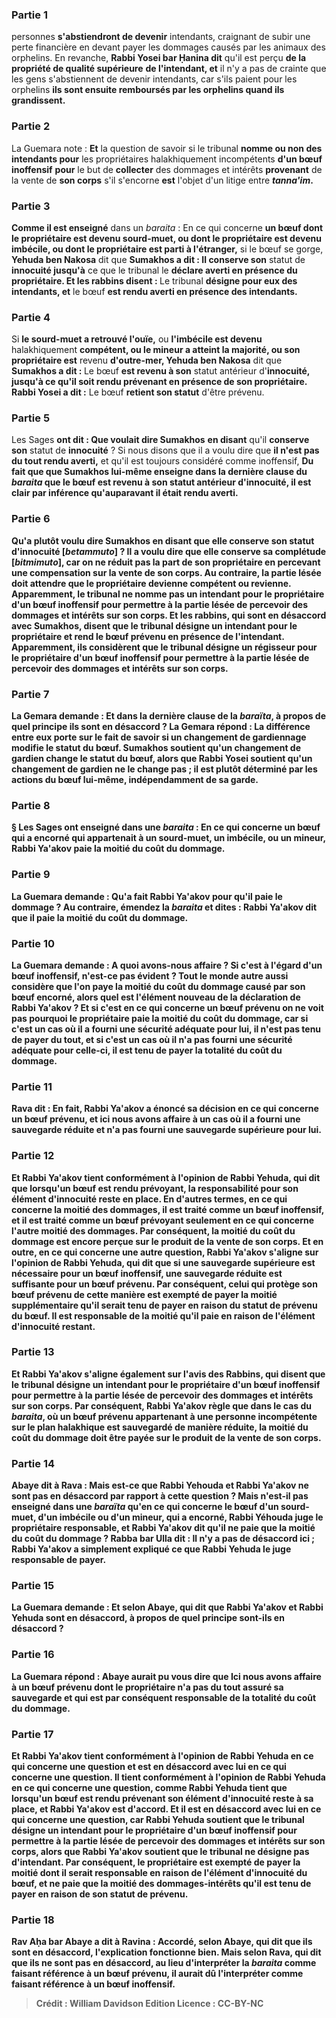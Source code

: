 
### Partie 1
personnes <b>s'abstiendront de devenir</b> intendants, craignant de subir une perte financière en devant payer les dommages causés par les animaux des orphelins. En revanche, <b>Rabbi Yosei bar Ḥanina dit</b> qu'il est perçu <b>de la propriété de qualité supérieure</b> <b>de l'intendant, et</b> il n'y a pas de crainte que les gens s'abstiennent de devenir intendants, car s'ils paient pour les orphelins <b>ils sont ensuite remboursés par les orphelins quand ils grandissent.</b>

### Partie 2
La Guemara note : <b>Et</b> la question de savoir si le tribunal <b>nomme ou non des intendants pour</b> les propriétaires halakhiquement incompétents <b>d'un bœuf inoffensif</b> <b>pour</b> le but de <b>collecter</b> des dommages et intérêts <b>provenant</b> de la vente de <b>son corps</b> s'il s'encorne <b>est</b> l'objet d'un litige entre <b><i>tanna'im</i>.</b>

### Partie 3
<b>Comme il est enseigné</b> dans un <i>baraita</i> : En ce qui concerne <b>un bœuf dont le propriétaire est devenu sourd-muet, ou dont le propriétaire est devenu imbécile, ou dont le propriétaire est parti à l'étranger,</b> si le bœuf se gorge, <b>Yehuda ben Nakosa</b> dit que <b>Sumakhos a dit : Il conserve son</b> statut de <b>innocuité jusqu'à</b> ce que le tribunal le <b>déclare averti en présence du propriétaire. Et les rabbins disent : </b> Le tribunal <b>désigne pour eux des intendants, et</b> le bœuf <b>est rendu averti en présence des intendants.</b>

### Partie 4
Si <b>le sourd-muet a retrouvé l'ouïe,</b> ou <b>l'imbécile est devenu</b> halakhiquement <b>compétent, ou le mineur a atteint la majorité, ou son propriétaire est</b> revenu <b>d'outre-mer, Yehuda ben Nakosa</b> dit que <b>Sumakhos a dit : </b> Le bœuf <b>est revenu à son</b> statut antérieur d'<b>innocuité, jusqu'à ce qu'il soit rendu prévenant en présence de son propriétaire. Rabbi Yosei a dit :</b> Le bœuf <b>retient son statut</b> d'être prévenu.

### Partie 5
Les Sages <b>ont dit : Que voulait dire Sumakhos</b> <b>en disant</b> qu'il <b>conserve son</b> statut de <b>innocuité</b> ? Si nous disons que</b> il a voulu dire que <b>il n'est pas du tout rendu averti,</b> et qu'il est toujours considéré comme inoffensif, <b>Du fait que <b>que</b> Sumakhos lui-même <b>enseigne</b> dans <b>la dernière clause</b> du <i>baraita</i> que le bœuf <b>est revenu à son</b> statut antérieur d'<b>innocuité,</b> il est clair <b>par inférence</b> qu'auparavant <b>il était rendu averti. </b>

### Partie 6
<b>Qu'a plutôt voulu dire</b> Sumakhos en disant que <b>elle conserve son</b> statut d'<b>innocuité [<i>betammuto</i>] ? </b> Il a voulu dire que <b>elle conserve sa complétude [<i>bitmimuto</i>], car on ne réduit pas la part de son</b> propriétaire en percevant une compensation sur la vente de son corps. Au contraire, la partie lésée doit attendre que le propriétaire devienne compétent ou revienne. <b>Apparemment,</b> le tribunal <b>ne nomme pas un intendant pour</b> le propriétaire <b>d'un bœuf inoffensif</b> pour permettre à la partie lésée <b>de percevoir</b> des dommages et intérêts <b>sur son corps. Et les rabbins,</b> qui sont en désaccord avec Sumakhos, <b>disent</b> que le tribunal <b>désigne un intendant pour</b> le propriétaire <b>et rend</b> le bœuf <b>prévenu en présence de l'intendant. Apparemment,</b> ils considèrent que le tribunal <b>désigne un régisseur pour</b> le propriétaire <b>d'un bœuf inoffensif</b> pour permettre à la partie lésée <b>de percevoir</b> des dommages et intérêts <b>sur son corps.</b>

### Partie 7
La Gemara demande : <b>Et</b> dans <b>la dernière clause</b> de la <i>baraïta</i>, <b>à propos de quel</b> principe <b>ils sont en désaccord ?</b> La Gemara répond : La différence <b>entre eux</b> porte sur le fait de savoir si un changement de <b>gardiennage modifie</b> le statut du bœuf. <b>Sumakhos soutient</b> qu'un changement de <b>gardien change</b> le statut du bœuf, <b>alors que Rabbi Yosei soutient</b> qu'un changement de <b>gardien ne le change pas</b> ; il est plutôt déterminé par les actions du bœuf lui-même, indépendamment de sa garde.

### Partie 8
§ <b>Les Sages ont enseigné</b> dans une <i>baraita</i> : En ce qui concerne <b>un bœuf qui a encorné</b> qui appartenait à <b>un sourd-muet, un imbécile, ou un mineur, Rabbi Ya'akov paie la moitié</b> du coût du <b>dommage.</b>

### Partie 9
La Guemara demande : <b>Qu'a fait Rabbi Ya'akov</b> pour qu'il paie le dommage ? <b>Au contraire,</b> émendez la <i>baraita</i> et <b>dites : Rabbi Ya'akov dit</b> que <b>il paie la moitié</b> du coût du <b>dommage.</b>

### Partie 10
La Guemara demande : <b>A quoi avons-nous affaire ? Si</b> c'est <b>à l'égard d'un bœuf inoffensif</b>, <b>n'est-ce pas</b> <b>évident ? Tout le monde</b> autre <b>aussi</b> considère que l'on <b>paye la moitié</b> du coût du <b>dommage</b> causé par son bœuf encorné, alors quel est l'élément nouveau de la déclaration de Rabbi Ya'akov ? <b>Et si</b> c'est <b>en ce qui concerne un bœuf prévenu</b> on ne voit pas pourquoi le propriétaire paie la moitié du coût du dommage, car <b>si</b> c'est un cas <b>où il a fourni</b> une <b>sécurité adéquate pour lui, il n'est pas tenu de payer du tout, et si</b> c'est un cas <b>où il n'a pas fourni</b> une <b>sécurité adéquate pour celle-ci, il est tenu de payer la totalité</b> du coût du <b>dommage. </b>

### Partie 11
<b>Rava dit : En fait,</b> Rabbi Ya'akov a énoncé sa décision <b>en ce qui concerne un bœuf prévenu</b>, <b>et ici nous avons affaire</b> à un cas <b>où il a fourni une sauvegarde réduite et n'a pas fourni une sauvegarde supérieure pour lui.</b>

### Partie 12
<b>Et Rabbi Ya'akov tient conformément</b> à l'opinion de <b>Rabbi Yehuda, qui dit</b> que lorsqu'un bœuf est rendu prévoyant, la responsabilité pour <b>son élément d'innocuité reste en place.</b> En d'autres termes, en ce qui concerne la moitié des dommages, il est traité comme un bœuf inoffensif, et il est traité comme un bœuf prévoyant seulement en ce qui concerne l'autre moitié des dommages. Par conséquent, la moitié du coût du dommage est encore perçue sur le produit de la vente de son corps. <b>Et</b> en outre, en ce qui concerne une autre question, Rabbi Ya'akov <b>s'aligne sur</b> l'opinion de <b>Rabbi Yehuda, qui dit</b> que si une sauvegarde supérieure est nécessaire pour un bœuf inoffensif, <b>une sauvegarde réduite est suffisante pour un bœuf prévenu</b>. Par conséquent, celui qui protège son bœuf prévenu de cette manière est exempté de payer la moitié supplémentaire qu'il serait tenu de payer en raison du statut de prévenu du bœuf. Il est responsable de la moitié qu'il paie en raison de l'élément d'innocuité restant.

### Partie 13
<b>Et</b> Rabbi Ya'akov <b>s'aligne également sur</b> l'avis des <b>Rabbins, qui disent</b> que le tribunal <b>désigne un intendant pour</b> le propriétaire <b>d'un bœuf inoffensif</b> pour permettre à la partie lésée <b>de percevoir</b> des dommages et intérêts <b>sur son corps. </b> Par conséquent, Rabbi Ya'akov règle que dans le cas du <i>baraita</i>, où un bœuf prévenu appartenant à une personne incompétente sur le plan halakhique est sauvegardé de manière réduite, la moitié du coût du dommage doit être payée sur le produit de la vente de son corps.

### Partie 14
<b>Abaye dit à</b> Rava : <b>Mais est-ce que</b> Rabbi Yehouda et Rabbi Ya'akov <b>ne sont pas en désaccord</b> par rapport à cette question ? <b>Mais n'est-il pas enseigné</b> dans une <i>baraïta</i> qu'en ce qui concerne <b>le bœuf d'un sourd-muet, d'un imbécile ou d'un mineur, qui a encorné, Rabbi Yéhouda juge</b> le propriétaire <b>responsable, et Rabbi Ya'akov dit qu'il ne paie</b> que la <b>moitié</b> du coût du <b>dommage ? Rabba bar Ulla dit :</b> Il n'y a pas de désaccord ici ; <b>Rabbi Ya'akov</b> a simplement <b>expliqué ce que Rabbi Yehuda le juge responsable</b> de payer.

### Partie 15
La Guemara demande : <b>Et selon Abaye, qui dit</b> que Rabbi Ya'akov et Rabbi Yehuda <b>sont en désaccord, à propos de quel</b> principe <b>sont-ils en désaccord ?</b>

### Partie 16
La Guemara répond : Abaye aurait pu <b>vous dire</b> que <b>Ici nous avons affaire à un bœuf prévenu</b> dont le propriétaire <b>n'a pas du tout assuré sa sauvegarde</b> et qui est par conséquent responsable de la totalité du coût du dommage.

### Partie 17
Et <b>Rabbi Ya'akov tient conformément</b> à l'opinion de <b>Rabbi Yehuda en ce qui concerne une</b> question <b>et est en désaccord avec lui en ce qui concerne une</b> question. <b>Il tient conformément</b> à l'opinion de <b>Rabbi Yehuda en ce qui concerne une</b> question, <b>comme Rabbi Yehuda tient</b> que lorsqu'un bœuf est rendu prévenant <b>son élément d'innocuité reste à sa place,</b> et Rabbi Ya'akov est d'accord. <b>Et il est en désaccord avec lui en ce qui concerne une</b> question, <b>car Rabbi Yehuda soutient</b> que le tribunal <b>désigne un intendant pour</b> le propriétaire <b>d'un bœuf inoffensif</b> pour permettre à la partie lésée <b>de percevoir</b> des dommages et intérêts <b>sur son corps, alors que Rabbi Ya'akov soutient</b> que le tribunal <b>ne désigne pas</b> d'intendant. Par conséquent, le propriétaire est exempté de payer la moitié dont il serait responsable en raison de l'élément d'innocuité du bœuf, <b>et ne paie que la moitié</b> des dommages-intérêts qu'il est tenu de payer <b>en raison</b> de son statut de <b>prévenu</b>.

### Partie 18
<b>Rav Aḥa bar Abaye a dit à Ravina : Accordé, selon Abaye, qui dit</b> que <b>ils sont en désaccord,</b> l'explication <b>fonctionne bien. Mais selon Rava, qui dit</b> que <b>ils ne sont pas en désaccord, au lieu d'interpréter</b> la <i>baraita</i> comme faisant référence <b>à un bœuf prévenu</b>, <b>il aurait dû l'interpréter</b> comme faisant référence <b>à un bœuf inoffensif</b>.

>Crédit : William Davidson Edition
>Licence : CC-BY-NC